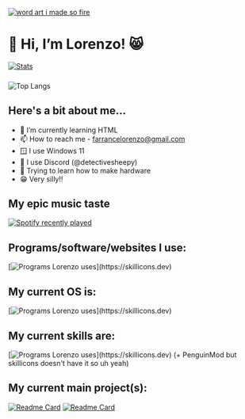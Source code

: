 [![word art i made so fire](https://github.com/detectivesheepy/detectivesheepy/blob/main/word%20art%20logo.png?raw=true)](https://lorenzofarrance.straw.page)
# 👋 Hi, I’m Lorenzo! 😸
[![Stats](https://github-readme-stats.vercel.app/api?username=detectivesheepy)](https://github.com/detectivesheepy/readmy)
###  
![Top Langs](https://github-readme-stats.vercel.app/api/top-langs/?username=detectivesheepy&layout=compact)

## Here's a bit about me...
- 🌱 I’m currently learning HTML
- 📫 How to reach me - farrancelorenzo@gmail.com
- 🪟 I use Windows 11
- 💬 I use Discord (@detectivesheepy)
- 🤖 Trying to learn how to make hardware
- 😁 Very silly!!

## My epic music taste
<div align="left">
  <a href="https://open.spotify.com/user/31cy5ctvayjnoh4qsrmy5c2szjy4">
    <img src="https://spotify-recently-played-readme.vercel.app/api?user=31cy5ctvayjnoh4qsrmy5c2szjy4&count=5" alt="Spotify recently played"  />
  </a>
</div>

## Programs/software/websites I use:
[![Programs Lorenzo uses](https://skillicons.dev/icons?i=html,bitbucket,discord,bots,github,js,powershell,notion,robloxstudio,wordpress,)](https://skillicons.dev)
## My current OS is:
[![Programs Lorenzo uses](https://skillicons.dev/icons?i=windows,linux,)](https://skillicons.dev)
## My current skills are:
[![Programs Lorenzo uses](https://skillicons.dev/icons?i=discord,bots,windows,powershell,notion,)](https://skillicons.dev)
(+ PenguinMod but skillicons doesn't have it so uh yeah)
## My current main project(s):
[![Readme Card](https://github-readme-stats.vercel.app/api/pin/?username=detectivesheepy&repo=simpl)](https://github.com/detectivesheepy/simpl)
[![Readme Card](https://github-readme-stats.vercel.app/api/pin/?username=detectivesheepy&repo=Sphero-Desktoy)](https://lorenzolikesstuff.gitbook.io/desktoy)
